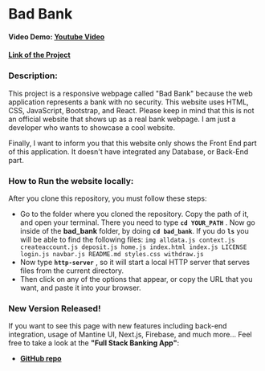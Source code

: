 # Bad Bank
#### Video Demo:  <a href="https://youtu.be/sEMLXgzgXmI">Youtube Video</a>
#### <a href="https://camila-nietobankingapplication.s3.amazonaws.com/index.html#/">Link of the Project</a>

<h3>Description:</h3>
<p>This project is a responsive webpage called "Bad Bank" because the web application represents a bank with no security. This website uses HTML, CSS, JavaScript, Bootstrap, and React. Please keep in mind that this is not an official website that shows up as a real bank webpage. I am just a developer who wants to showcase a cool website.</p>
<p>Finally, I want to inform you that this website only shows the Front End part of this application. It doesn't have integrated any Database, or Back-End part.</p>

<h3>How to Run the website locally:</h3>
After you clone this repository, you must follow these steps:
<ul>
    <li>Go to the folder where you cloned the repository. Copy the path of it, and open your terminal. There you need to type <strong><code>cd YOUR_PATH</code></strong> . Now go inside of the <strong>bad_bank</strong> folder, by doing <strong><code>cd bad_bank</code></strong>. If you do <strong><code>ls</code></strong> you will be able to find the following files: <code>img alldata.js context.js createaccount.js deposit.js home.js index.html index.js LICENSE login.js navbar.js README.md styles.css withdraw.js</code></li>
    <li>Now type <strong><code>http-server</code></strong> , so it will start a local HTTP server that serves files from the current directory.</li>
    <li>Then click on any of the options that appear, or copy the URL that you want, and paste it into your browser.</li>
</ul>

<h3>New Version Released!</h3>
<p>If you want to see this page with new features including back-end integration, usage of Mantine UI, Next.js, Firebase, and much more... Feel free to take a look at the <strong>"Full Stack Banking App"</strong>: </p>
<ul>
    <li><a style="font-weight: bold" href="https://github.com/CamilaNieto-Centennial/Full-Stack-Banking-App">GitHub repo</a></li>
</ul>